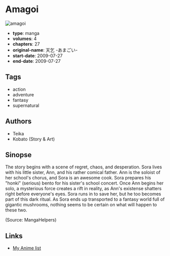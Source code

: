 # Amagoi

![amagoi](https://cdn.myanimelist.net/images/manga/3/188834.jpg)

-   **type**: manga
-   **volumes**: 4
-   **chapters**: 27
-   **original-name**: 天乞 -あまごい-
-   **start-date**: 2009-07-27
-   **end-date**: 2009-07-27

## Tags

-   action
-   adventure
-   fantasy
-   supernatural

## Authors

-   Teika
-   Kobato (Story & Art)

## Sinopse

The story begins with a scene of regret, chaos, and desperation. Sora lives with his little sister, Ann, and his rather comical father. Ann is the soloist of her school's chorus, and Sora is an awesome cook. Sora prepares his "honki" (serious) bento for his sister's school concert. Once Ann begins her solo, a mysterious force creates a rift in reality, as Ann's existense shatters right before everyone's eyes. Sora runs in to save her, but he too becomes part of this dark ritual. As Sora ends up transported to a fantasy world full of gigantic mushrooms, nothing seems to be certain on what will happen to these two.

(Source: MangaHelpers)

## Links

-   [My Anime list](https://myanimelist.net/manga/19317/Amagoi)
